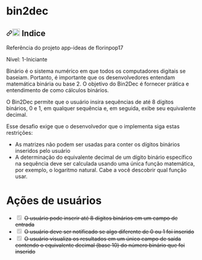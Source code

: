 # bin2dec

<h2><a id="user-content--indice" class="anchor" aria-hidden="true" href="#-indice"><svg class="octicon octicon-link" viewBox="0 0 16 16" version="1.1" width="16" height="16" aria-hidden="true"><path fill-rule="evenodd" d="M7.775 3.275a.75.75 0 001.06 1.06l1.25-1.25a2 2 0 112.83 2.83l-2.5 2.5a2 2 0 01-2.83 0 .75.75 0 00-1.06 1.06 3.5 3.5 0 004.95 0l2.5-2.5a3.5 3.5 0 00-4.95-4.95l-1.25 1.25zm-4.69 9.64a2 2 0 010-2.83l2.5-2.5a2 2 0 012.83 0 .75.75 0 001.06-1.06 3.5 3.5 0 00-4.95 0l-2.5 2.5a3.5 3.5 0 004.95 4.95l1.25-1.25a.75.75 0 00-1.06-1.06l-1.25 1.25a2 2 0 01-2.83 0z"></path></svg></a><g-emoji class="g-emoji" alias="rocket" fallback-src="https://github.githubassets.com/images/icons/emoji/unicode/1f680.png"><img class="emoji" alt="rocket" height="20" width="20" src="https://github.githubassets.com/images/icons/emoji/unicode/1f680.png"></g-emoji> Indice</h2>

Referência do projeto app-ideas de florinpop17

Nível: 1-Iniciante

Binário é o sistema numérico em que todos os computadores digitais se baseiam. Portanto, é importante que os desenvolvedores entendam matemática binária ou base 2. O objetivo do Bin2Dec é fornecer prática e entendimento de como cálculos binários.

O Bin2Dec permite que o usuário insira sequências de até 8 dígitos binários, 0 e 1, em qualquer sequência e, em seguida, exibe seu equivalente decimal.

Esse desafio exige que o desenvolvedor que o implementa siga estas restrições:

- As matrizes não podem ser usadas para conter os dígitos binários inseridos pelo usuário
- A determinação do equivalente decimal de um dígito binário específico na sequência deve ser calculada usando uma única função matemática, por exemplo, o logaritmo natural. Cabe a você descobrir qual função usar.

# Ações de usuários
<ul class="contains-task-list">
<li class="task-list-item"><input type="checkbox" id="" disabled="" class="task-list-item-checkbox" checked=""> <del>O usuário pode inserir até 8 dígitos binários em um campo de entrada</del></li>
<li class="task-list-item"><input type="checkbox" id="" disabled="" class="task-list-item-checkbox" checked=""> <del>O usuário deve ser notificado se algo diferente de 0 ou 1 foi inserido</del></li>
<li class="task-list-item"><input type="checkbox" id="" disabled="" class="task-list-item-checkbox" checked=""> <del>O usuário visualiza os resultados em um único campo de saída contendo o equivalente decimal (base 10) do número binário que foi inserido</del></li>
</ul>
